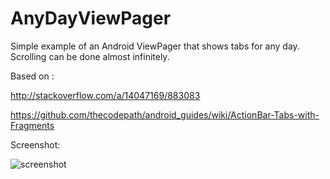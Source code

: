 AnyDayViewPager
===============

Simple example of an Android ViewPager that shows tabs for any day. Scrolling can be done almost infinitely.

Based on :

http://stackoverflow.com/a/14047169/883083

https://github.com/thecodepath/android_guides/wiki/ActionBar-Tabs-with-Fragments

Screenshot:

![screenshot](http://i.imgur.com/Qihkci4.png)
